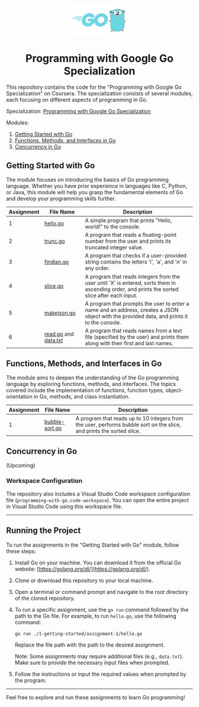 <p align="center">
  <img src="src/go-logo.png" alt="Go Logo" width="30%">
</p>

<h1 align="center">Programming with Google Go Specialization</h1>

This repository contains the code for the "Programming with Google Go Specialization" on Coursera. The specialization
consists of several modules, each focusing on different aspects of programming in Go.

Specialization: [Programming with Google Go Specialization](https://www.coursera.org/specializations/google-golang)

Modules:
1. [Getting Started with Go](https://www.coursera.org/learn/golang-getting-started?specialization=google-golang)
2. [Functions, Methods, and Interfaces in Go](https://www.coursera.org/learn/golang-functions-methods?specialization=google-golang)
3. [Concurrency in Go](https://www.coursera.org/learn/golang-concurrency?specialization=google-golang)

## Getting Started with Go

The module focuses on introducing the basics of Go programming language. Whether you have prior experience in languages
like C, Python, or Java, this module will help you grasp the fundamental elements of Go and develop your programming
skills further.

| Assignment | File Name                                                                                                     | Description                                                                                                                                    |
|------------|---------------------------------------------------------------------------------------------------------------|------------------------------------------------------------------------------------------------------------------------------------------------|
| 1          | [hello.go](./1-getting-started/assignment-1/hello.go)                                                         | A simple program that prints "Hello, world!" to the console.                                                                                   |
| 2          | [trunc.go](./1-getting-started/assignment-2/trunc.go)                                                         | A program that reads a floating-point number from the user and prints its truncated integer value.                                             |
| 3          | [findian.go](./1-getting-started/assignment-3/findian.go)                                                     | A program that checks if a user-provided string contains the letters 'i', 'a', and 'n' in any order.                                           |
| 4          | [slice.go](./1-getting-started/assignment-4/slice.go)                                                         | A program that reads integers from the user until 'X' is entered, sorts them in ascending order, and prints the sorted slice after each input. |
| 5          | [makejson.go](./1-getting-started/assignment-5/makejson.go)                                                   | A program that prompts the user to enter a name and an address, creates a JSON object with the provided data, and prints it to the console.    |
| 6          | [read.go](./1-getting-started/assignment-6/read.go) and [data.txt](./1-getting-started/assignment-6/data.txt) | A program that reads names from a text file (specified by the user) and prints them along with their first and last names.                     |

## Functions, Methods, and Interfaces in Go

The module aims to deepen the understanding of the Go programming language by exploring functions, methods, and
interfaces. The topics covered include the implementation of functions, function types, object-orientation in Go,
methods, and class instantiation.

| Assignment | File Name                                                                      | Description                                                                                                           |
|------------|--------------------------------------------------------------------------------|-----------------------------------------------------------------------------------------------------------------------|
| 1          | [bubble-sort.go](./2-functions-methods-interfaces/assignment-1/bubble-sort.go) | A program that reads up to 10 integers from the user, performs bubble sort on the slice, and prints the sorted slice. |

## Concurrency in Go

(Upcoming)

### Workspace Configuration

The repository also includes a Visual Studio Code workspace configuration file (`programming-with-go.code-workspace`).
You can open the entire project in Visual Studio Code using this workspace file.

---

## Running the Project

To run the assignments in the "Getting Started with Go" module, follow these steps:

1. Install Go on your machine. You can download it from the official Go
   website: [https://golang.org/dl/](https://golang.org/dl/).

2. Clone or download this repository to your local machine.

3. Open a terminal or command prompt and navigate to the root directory of the cloned repository.

4. To run a specific assignment, use the `go run` command followed by the path to the Go file. For example, to
   run `hello.go`, use the following command:

   ```bash
   go run ./1-getting-started/assignment-1/hello.go
   ```

   Replace the file path with the path to the desired assignment.

   Note: Some assignments may require additional files (e.g., `data.txt`). Make sure to provide the necessary input
   files when prompted.

5. Follow the instructions or input the required values when prompted by the program.

---

Feel free to explore and run these assignments to learn Go programming!
